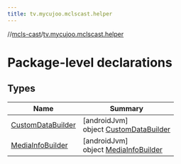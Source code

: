 ```yaml
---
title: tv.mycujoo.mclscast.helper
---
```

//[mcls-cast](../../index.html)/[tv.mycujoo.mclscast.helper](index.html)



# Package-level declarations



## Types


| Name | Summary |
|---|---|
| [CustomDataBuilder](-custom-data-builder/index.html) | [androidJvm]<br>object [CustomDataBuilder](-custom-data-builder/index.html) |
| [MediaInfoBuilder](-media-info-builder/index.html) | [androidJvm]<br>object [MediaInfoBuilder](-media-info-builder/index.html) |

